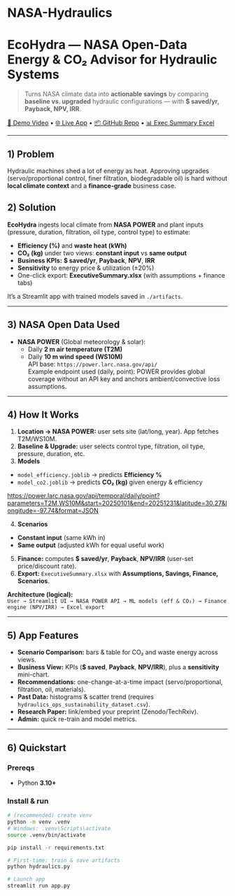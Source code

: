 # NASA-Hydraulics
# EcoHydra — NASA Open-Data Energy & CO₂ Advisor for Hydraulic Systems

> Turns NASA climate data into **actionable savings** by comparing **baseline vs. upgraded** hydraulic configurations — with **$ saved/yr, Payback, NPV, IRR**.

[🎥 Demo Video](<ADD_LINK>) • [🌐 Live App](<ADD_LINK>) • [📦 GitHub Repo](<THIS_REPO_URL>) • [📊 Exec Summary Excel](./docs/ExecutiveSummary.xlsx)

---

## 1) Problem
Hydraulic machines shed a lot of energy as heat. Approving upgrades (servo/proportional control, finer filtration, biodegradable oil) is hard without **local climate context** and a **finance-grade** business case.

## 2) Solution
**EcoHydra** ingests local climate from **NASA POWER** and plant inputs (pressure, duration, filtration, oil type, control type) to estimate:
- **Efficiency (%)** and **waste heat (kWh)**
- **CO₂ (kg)** under two views: **constant input** vs **same output**
- **Business KPIs:** **$ saved/yr**, **Payback**, **NPV**, **IRR**
- **Sensitivity** to energy price & utilization (±20%)
- One-click export: **ExecutiveSummary.xlsx** (with assumptions + finance tabs)

It’s a Streamlit app with trained models saved in `./artifacts`.

---

## 3) NASA Open Data Used
- **NASA POWER** (Global meteorology & solar):  
  - Daily **2 m air temperature (T2M)**  
  - Daily **10 m wind speed (WS10M)**  
  API base: `https://power.larc.nasa.gov/api/`  
  Example endpoint used (daily, point):
POWER provides global coverage without an API key and anchors ambient/convective loss assumptions.

---

## 4) How It Works
1. **Location → NASA POWER:** user sets site (lat/long, year). App fetches T2M/WS10M.  
2. **Baseline & Upgrade:** user selects control type, filtration, oil type, pressure, duration, etc.  
3. **Models**  
 - `model_efficiency.joblib` → predicts **Efficiency %**  
 - `model_co2.joblib` → predicts **CO₂ (kg)** given energy & efficiency

https://power.larc.nasa.gov/api/temporal/daily/point?parameters=T2M,WS10M&start=20250101&end=20251231&latitude=30.27&longitude=-97.74&format=JSON


4. **Scenarios**  
 - **Constant input** (same kWh in)  
 - **Same output** (adjusted kWh for equal useful work)  
5. **Finance:** computes **$ saved/yr**, **Payback**, **NPV/IRR** (user-set price/discount rate).  
6. **Export:** `ExecutiveSummary.xlsx` with **Assumptions, Savings, Finance, Scenarios**.

**Architecture (logical):**  
`User → Streamlit UI → NASA POWER API → ML models (eff & CO₂) → Finance engine (NPV/IRR) → Excel export`

---

## 5) App Features
- **Scenario Comparison:** bars & table for CO₂ and waste energy across views.  
- **Business View:** KPIs (**$ saved**, **Payback**, **NPV/IRR**), plus a **sensitivity** mini-chart.  
- **Recommendations:** one-change-at-a-time impact (servo/proportional, filtration, oil, materials).  
- **Past Data:** histograms & scatter trend (requires `hydraulics_ops_sustainability_dataset.csv`).  
- **Research Paper:** link/embed your preprint (Zenodo/TechRxiv).  
- **Admin:** quick re-train and model metrics.

---

## 6) Quickstart

### Prereqs
- Python **3.10+**

### Install & run
```bash
# (recommended) create venv
python -m venv .venv
# Windows: .venv\Scripts\activate
source .venv/bin/activate

pip install -r requirements.txt

# First-time: train & save artifacts
python hydraulics.py

# Launch app
streamlit run app.py
